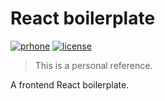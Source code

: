 # React boilerplate

[![prhone](https://img.shields.io/badge/prhone-project-1b38a9.svg)](http://romelperez.com)
[![license](https://img.shields.io/github/license/romelperez/react-boilerplate.svg?maxAge=2592000)](./LICENSE)

> This is a personal reference.

A frontend React boilerplate.
